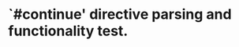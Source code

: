`#continue' directive parsing and functionality test.
=====================================================
